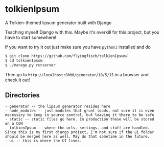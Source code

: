 # tolkienIpsum

A Tolkien-themed lipsum generator built with Django

Teaching myself Django with this. Maybe it's overkill for this project, but you have to start somewhere!

If you want to try it out just make sure you have `python3` installed and do

~~~bash
$ git clone https://github.com/flyingfisch/tolkienIpsum/
$ cd tolkienIpsum
$ ./manage.py runserver
~~~

Then go to `http://localhost:8000/generator/10/5/15` in a browser and check it out!

## Directories

~~~
- generator -- the lipsum generator resides here
- node_modules -- just modules that grunt loads, not sure it is even necessary to keep in source control, but leaving it there to be safe
- static -- static files go here. In production these will be stored on a CDN
- tolkienIpsum -- where the urls, settings, and stuff are handled. Since this is my first django project, I'm not sure if the ui folder should be merged here as well. May do that sometime in the future.
- ui -- this is where the UI lives.
~~~
